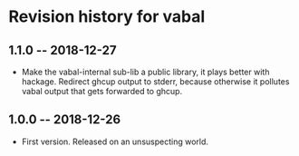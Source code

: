 # Revision history for vabal

## 1.1.0 -- 2018-12-27

* Make the vabal-internal sub-lib a public library, it plays better with hackage. Redirect ghcup output to stderr,
  because otherwise it pollutes vabal output that gets forwarded to ghcup.
 
## 1.0.0 -- 2018-12-26

* First version. Released on an unsuspecting world.
